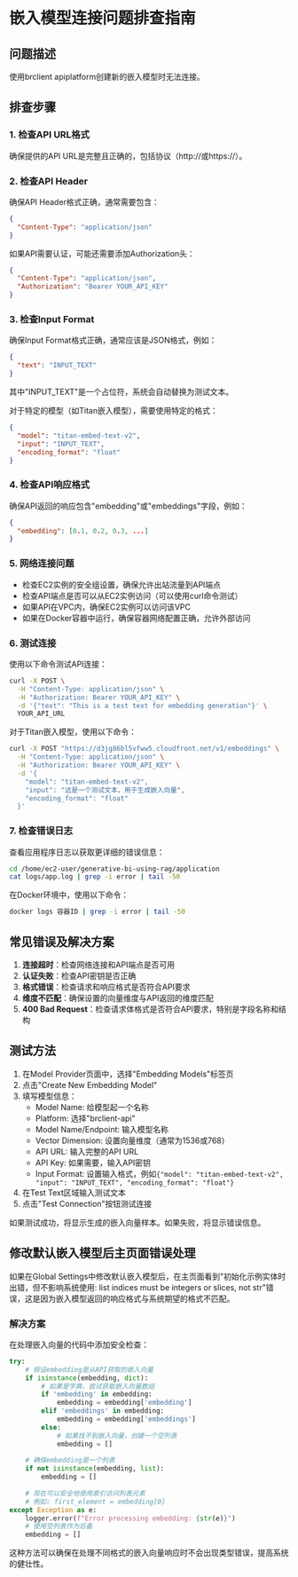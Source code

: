 # 嵌入模型连接问题排查指南

## 问题描述
使用brclient apiplatform创建新的嵌入模型时无法连接。

## 排查步骤

### 1. 检查API URL格式
确保提供的API URL是完整且正确的，包括协议（http://或https://）。

### 2. 检查API Header
确保API Header格式正确，通常需要包含：
```json
{
  "Content-Type": "application/json"
}
```

如果API需要认证，可能还需要添加Authorization头：
```json
{
  "Content-Type": "application/json",
  "Authorization": "Bearer YOUR_API_KEY"
}
```

### 3. 检查Input Format
确保Input Format格式正确，通常应该是JSON格式，例如：
```json
{
  "text": "INPUT_TEXT"
}
```
其中"INPUT_TEXT"是一个占位符，系统会自动替换为测试文本。

对于特定的模型（如Titan嵌入模型），需要使用特定的格式：
```json
{
  "model": "titan-embed-text-v2",
  "input": "INPUT_TEXT",
  "encoding_format": "float"
}
```

### 4. 检查API响应格式
确保API返回的响应包含"embedding"或"embeddings"字段，例如：
```json
{
  "embedding": [0.1, 0.2, 0.3, ...]
}
```

### 5. 网络连接问题
- 检查EC2实例的安全组设置，确保允许出站流量到API端点
- 检查API端点是否可以从EC2实例访问（可以使用curl命令测试）
- 如果API在VPC内，确保EC2实例可以访问该VPC
- 如果在Docker容器中运行，确保容器网络配置正确，允许外部访问

### 6. 测试连接
使用以下命令测试API连接：

```bash
curl -X POST \
  -H "Content-Type: application/json" \
  -H "Authorization: Bearer YOUR_API_KEY" \
  -d '{"text": "This is a test text for embedding generation"}' \
  YOUR_API_URL
```

对于Titan嵌入模型，使用以下命令：
```bash
curl -X POST "https://d3jg86bl5vfww5.cloudfront.net/v1/embeddings" \
  -H "Content-Type: application/json" \
  -H "Authorization: Bearer YOUR_API_KEY" \
  -d '{
    "model": "titan-embed-text-v2",
    "input": "这是一个测试文本，用于生成嵌入向量",
    "encoding_format": "float"
  }'
```

### 7. 检查错误日志
查看应用程序日志以获取更详细的错误信息：

```bash
cd /home/ec2-user/generative-bi-using-rag/application
cat logs/app.log | grep -i error | tail -50
```

在Docker环境中，使用以下命令：
```bash
docker logs 容器ID | grep -i error | tail -50
```

## 常见错误及解决方案

1. **连接超时**：检查网络连接和API端点是否可用
2. **认证失败**：检查API密钥是否正确
3. **格式错误**：检查请求和响应格式是否符合API要求
4. **维度不匹配**：确保设置的向量维度与API返回的维度匹配
5. **400 Bad Request**：检查请求体格式是否符合API要求，特别是字段名称和结构

## 测试方法

1. 在Model Provider页面中，选择"Embedding Models"标签页
2. 点击"Create New Embedding Model"
3. 填写模型信息：
   - Model Name: 给模型起一个名称
   - Platform: 选择"brclient-api"
   - Model Name/Endpoint: 输入模型名称
   - Vector Dimension: 设置向量维度（通常为1536或768）
   - API URL: 输入完整的API URL
   - API Key: 如果需要，输入API密钥
   - Input Format: 设置输入格式，例如`{"model": "titan-embed-text-v2", "input": "INPUT_TEXT", "encoding_format": "float"}`
4. 在Test Text区域输入测试文本
5. 点击"Test Connection"按钮测试连接

如果测试成功，将显示生成的嵌入向量样本。如果失败，将显示错误信息。

## 修改默认嵌入模型后主页面错误处理

如果在Global Settings中修改默认嵌入模型后，在主页面看到"初始化示例实体时出错，但不影响系统使用: list indices must be integers or slices, not str"错误，这是因为嵌入模型返回的响应格式与系统期望的格式不匹配。

### 解决方案

在处理嵌入向量的代码中添加安全检查：

```python
try:
    # 假设embedding是从API获取的嵌入向量
    if isinstance(embedding, dict):
        # 如果是字典，尝试获取嵌入向量数组
        if 'embedding' in embedding:
            embedding = embedding['embedding']
        elif 'embeddings' in embedding:
            embedding = embedding['embeddings']
        else:
            # 如果找不到嵌入向量，创建一个空列表
            embedding = []
    
    # 确保embedding是一个列表
    if not isinstance(embedding, list):
        embedding = []
    
    # 现在可以安全地使用索引访问列表元素
    # 例如: first_element = embedding[0]
except Exception as e:
    logger.error(f"Error processing embedding: {str(e)}")
    # 使用空列表作为后备
    embedding = []
```

这种方法可以确保在处理不同格式的嵌入向量响应时不会出现类型错误，提高系统的健壮性。
